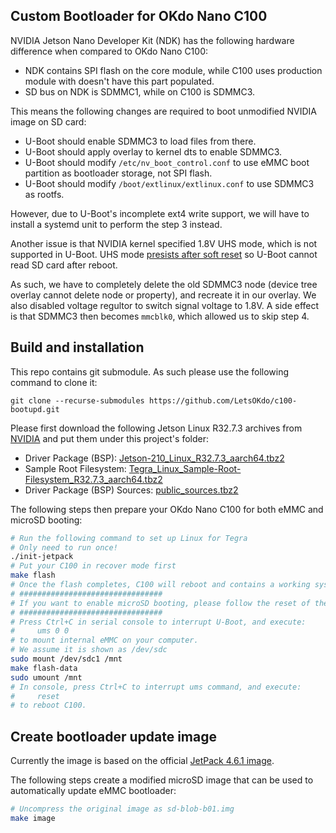 ## Custom Bootloader for OKdo Nano C100

NVIDIA Jetson Nano Developer Kit (NDK) has the following hardware difference when compared to OKdo Nano C100:

* NDK contains SPI flash on the core module, while C100 uses production module with doesn't have this part populated.
* SD bus on NDK is SDMMC1, while on C100 is SDMMC3.

This means the following changes are required to boot unmodified NVIDIA image on SD card:

* U-Boot should enable SDMMC3 to load files from there.
* U-Boot should apply overlay to kernel dts to enable SDMMC3.
* U-Boot should modify `/etc/nv_boot_control.conf` to use eMMC boot partition as bootloader storage, not SPI flash.
* U-Boot should modify `/boot/extlinux/extlinux.conf` to use SDMMC3 as rootfs.

However, due to U-Boot's incomplete ext4 write support, we will have to install a systemd unit to perform the step 3 instead.

Another issue is that NVIDIA kernel specified 1.8V UHS mode, which is not supported in U-Boot. UHS mode [presists after soft reset](https://forums.developer.nvidia.com/t/jetson-nano-warm-resets-fail-with-u-boot-no-partition-table-errors/192511) so U-Boot cannot read SD card after reboot.

As such, we have to completely delete the old SDMMC3 node (device tree overlay cannot delete node or property), and recreate it in our overlay. We also disabled voltage regultor to switch signal voltage to 1.8V. A side effect is that SDMMC3 then becomes `mmcblk0`, which allowed us to skip step 4.

## Build and installation

This repo contains git submodule. As such please use the following command to clone it:

```
git clone --recurse-submodules https://github.com/LetsOKdo/c100-bootupd.git
```

Please first download the following Jetson Linux R32.7.3 archives from [NVIDIA](https://developer.nvidia.com/embedded/linux-tegra-r3273) and put them under this project's folder:

* Driver Package (BSP): [Jetson-210_Linux_R32.7.3_aarch64.tbz2](https://developer.nvidia.com/downloads/remetpack-463r32releasev73t210jetson-210linur3273aarch64tbz2)
* Sample Root Filesystem: [Tegra_Linux_Sample-Root-Filesystem_R32.7.3_aarch64.tbz2](https://developer.nvidia.com/downloads/remeleasev73t210tegralinusample-root-filesystemr3273aarch64tbz2)
* Driver Package (BSP) Sources: [public_sources.tbz2](https://developer.nvidia.com/downloads/remack-sdksjetpack-463r32releasev73sourcest210publicsourcestbz2)

The following steps then prepare your OKdo Nano C100 for both eMMC and microSD booting:

```bash
# Run the following command to set up Linux for Tegra
# Only need to run once!
./init-jetpack
# Put your C100 in recover mode first
make flash
# Once the flash completes, C100 will reboot and contains a working system in eMMC.
# ################################
# If you want to enable microSD booting, please follow the reset of the guide:
# ################################
# Press Ctrl+C in serial console to interrupt U-Boot, and execute:
#     ums 0 0
# to mount internal eMMC on your computer.
# We assume it is shown as /dev/sdc
sudo mount /dev/sdc1 /mnt
make flash-data
sudo umount /mnt
# In console, press Ctrl+C to interrupt ums command, and execute:
#     reset
# to reboot C100.
```

## Create bootloader update image

Currently the image is based on the official [JetPack 4.6.1 image](https://developer.nvidia.com/embedded/l4t/r32_release_v7.1/jp_4.6.1_b110_sd_card/jeston_nano/jetson-nano-jp461-sd-card-image.zip).

The following steps create a modified microSD image that can be used to automatically update eMMC bootloader:

```bash
# Uncompress the original image as sd-blob-b01.img
make image
```
